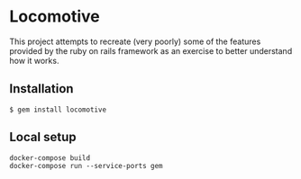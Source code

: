 # Locomotive

This project attempts to recreate (very poorly) some of the features provided by the ruby ​​on rails framework as an exercise to better understand how it works.
 
## Installation

    $ gem install locomotive

## Local setup

    docker-compose build
    docker-compose run --service-ports gem